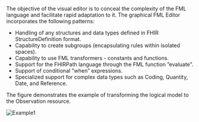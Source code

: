 The objective of the visual editor is to conceal the complexity of the FML language and facilitate rapid adaptation to it.
The graphical FML Editor incorporates the following patterns:
- Handling of any structures and data types defined in FHIR StructureDefinition format.
- Capability to create subgroups (encapsulating rules within isolated spaces).
- Capability to use FML transformers - constants and functions.
- Support for the FHIRPath language through the FML function ”evaluate”.
- Support of conditional ”when” expressions.
- Specialized support for complex data types such as Coding, Quantity, Date, and Reference.

The figure demonstrates the example of transforming the logical model to the Observation resource.

![Example1](files/145/anamnesis2weight-observation.png)